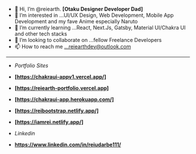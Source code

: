 - 👋 Hi, I’m @reiearth. **[Otaku Designer Developer Dad]**
- 👀 I’m interested in ...UI/UX Design, Web Development, Mobile App Development and my fave Anime especially Naruto
- 🌱 I’m currently learning ...React, Next.Js, Gatsby, Material UI/Chakra UI and other tech stacks
- 💞️ I’m looking to collaborate on ...fellow Freelance Developers
- 📫 How to reach me ...reiearthdev@outlook.com 
---
- *Portfolio Sites*
- **[https://chakraui-appv1.vercel.app/]**
- **[https://reiearth-portfolio.vercel.app]**
- **[https://chakraui-app.herokuapp.com/]**
- **[https://reibootstrap.netlify.app/]**
- **[https://iamrei.netlify.app/]**

- *Linkedin*
- **https://www.linkedin.com/in/reiudarbe111/**

<!---
reiearth/reiearth is a ✨ special ✨ repository because its `README.md` (this file) appears on your GitHub profile.
You can click the Preview link to take a look at your changes.
--->
